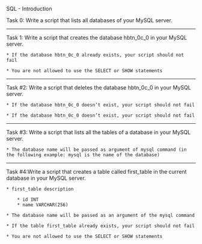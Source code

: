 SQL - Introduction

Task 0: Write a script that lists all databases of your MySQL server.

-------------------------------------------------------------------------------------------------

Task 1: Write a script that creates the database hbtn_0c_0 in your MySQL server.

	* If the database hbtn_0c_0 already exists, your script should not fail

	* You are not allowed to use the SELECT or SHOW statements
----------------------------------------------------------------------------------------------------

Task #2: Write a script that deletes the database hbtn_0c_0 in your MySQL server.

	* If the database hbtn_0c_0 doesn’t exist, your script should not fail
	
	* If the database hbtn_0c_0 doesn’t exist, your script should not fail
____________________________________________________________________________________

Task #3: Write a script that lists all the tables of a database in your MySQL server.

	* The database name will be passed as argument of mysql command (in the following example: mysql is the name of the database)
________________________________________________________________________________________________________________

Task #4:Write a script that creates a table called first_table in the current database in your MySQL server.
	
	* first_table description

		* id INT
		* name VARCHAR(256)

	* The database name will be passed as an argument of the mysql command

	* If the table first_table already exists, your script should not fail
	
	* You are not allowed to use the SELECT or SHOW statements
